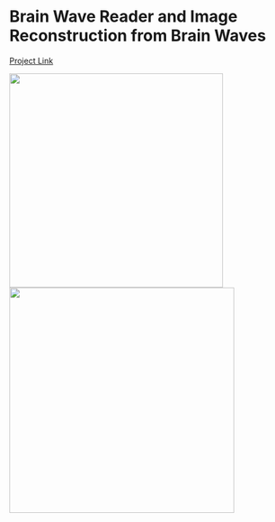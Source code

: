 # Brain Wave Reader and Image Reconstruction from Brain Waves  

<a href="https://github.com/RubensZimbres/Repo-2019/tree/master/Mind-Controlled-Apparatus/Image-reconstruction-from-brain-waves" target="_blank">Project Link</a>

<img src=https://github.com/RubensZimbres/Repo-2019/blob/master/Mind-Controlled-Apparatus/Image-reconstruction-from-brain-waves/muse_dog.jpg width="380" height="380">       <img src=https://github.com/RubensZimbres/Repo-2019/blob/master/Mind-Controlled-Apparatus/Image-reconstruction-from-brain-waves/reconstruct.png width="400" height="400">

